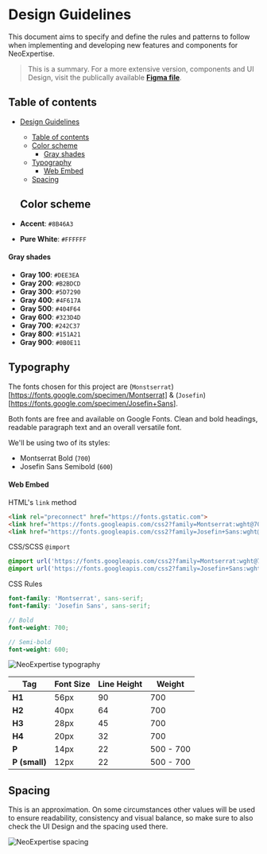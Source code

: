 # Design Guidelines

This document aims to specify and define the rules and patterns to follow when implementing and developing new features and components for NeoExpertise.

>This is a summary. For a more extensive version, components and UI Design, visit the publically available **[Figma file](https://www.figma.com/file/6Un7EU7SiFts19540phE7O/Neo?node-id=101%3A21)**.

## Table of contents
- [Design Guidelines](#design-guidelines)
  - [Table of contents](#table-of-contents)
  - [Color scheme](#color-scheme)
      - [Gray shades](#gray-shades)
  - [Typography](#typography)
      - [Web Embed](#web-embed)
  - [Spacing](#spacing)
  
  ## Color scheme

- **Accent**: `#8B46A3`
- **Pure White**: `#FFFFFF`

#### Gray shades
- **Gray 100**: `#DEE3EA`
- **Gray 200**: `#B2BDCD`
- **Gray 300**: `#5D7290`
- **Gray 400**: `#4F617A`
- **Gray 500**: `#404F64`
- **Gray 600**: `#323D4D`
- **Gray 700**: `#242C37`
- **Gray 800**: `#151A21`
- **Gray 900**: `#0B0E11`

## Typography

The fonts chosen for this project are (`Monstserrat`)[https://fonts.google.com/specimen/Montserrat] & (`Josefin`)[https://fonts.google.com/specimen/Josefin+Sans].

Both fonts are free and available on Google Fonts. Clean and bold headings, readable paragraph text and an overall versatile font.

We'll be using two of its styles:
- Montserrat Bold (`700`)
- Josefin Sans Semibold (`600`)

#### Web Embed

HTML's `link` method

```html
<link rel="preconnect" href="https://fonts.gstatic.com">
<link href="https://fonts.googleapis.com/css2?family=Montserrat:wght@700&display=swap" rel="stylesheet">
<link href="https://fonts.googleapis.com/css2?family=Josefin+Sans:wght@600&display=swap" rel="stylesheet">
```

CSS/SCSS `@import`

```css
@import url('https://fonts.googleapis.com/css2?family=Montserrat:wght@700&display=swap');
@import url('https://fonts.googleapis.com/css2?family=Josefin+Sans:wght@600&display=swap');
```

CSS Rules

```scss
font-family: 'Montserrat', sans-serif;
font-family: 'Josefin Sans', sans-serif;

// Bold
font-weight: 700;

// Semi-bold
font-weight: 600;
```


![NeoExpertise typography](https://i.imgur.com/A1pz7UD.png)

Tag | Font Size | Line Height | Weight
--- | --------- | ----------- | ------
**H1** | 56px   | 90          | 700
**H2** | 40px   | 64          | 700
**H3** | 28px   | 45          | 700
**H4** | 20px   | 32          | 700
**P**  | 14px   | 22          | 500 - 700
**P (small)**   | 12px | 22   | 500 - 700

## Spacing

This is an approximation. On some circumstances other values will be used to ensure readability, consistency and visual balance, so make sure to also check the UI Design and the spacing used there.

![NeoExpertise spacing](https://i.imgur.com/gRIJAXA.png)
